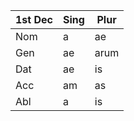 
| 1st Dec | Sing | Plur |
| ------- | ---- | ---- |
| Nom     | a    | ae   |
| Gen     | ae   | arum |
| Dat     | ae   | is   |
| Acc     | am   | as   |
| Abl     | a    | is   |




